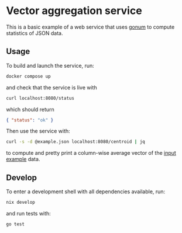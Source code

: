 # Vector aggregation service

This is a basic example of a web service that uses [gonum](https://www.gonum.org/) to compute statistics of JSON data.

## Usage

To build and launch the service, run:

```sh
docker compose up
```

and check that the service is live with

```sh
curl localhost:8080/status
```

which should return

```json
{ "status": "ok" }
```

Then use the service with:

```sh
curl -s -d @example.json localhost:8080/centroid | jq
```

to compute and pretty print a column-wise average vector of the [input example](./example.json) data.

## Develop

To enter a development shell with all dependencies available, run:

```sh
nix develop
```

and run tests with:

```sh
go test
```
